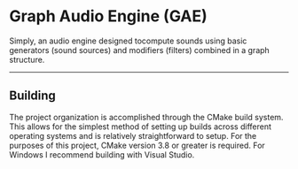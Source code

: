 # Graph Audio Engine (GAE)

Simply, an audio engine designed tocompute sounds using basic generators (sound sources) and modifiers (filters) combined in a graph structure.

---
## Building

The project organization is accomplished through the CMake build system. This allows for the simplest method of setting up builds across different operating systems and is relatively straightforward to setup. For the purposes of this project, CMake version 3.8 or greater is required. For Windows I recommend building with Visual Studio.
